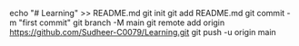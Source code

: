 echo "# Learning" >> README.md
git init
git add README.md
git commit -m "first commit"
git branch -M main
git remote add origin https://github.com/Sudheer-C0079/Learning.git
git push -u origin main
